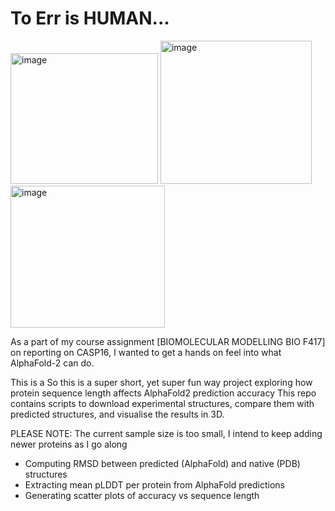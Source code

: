 # To Err is HUMAN...

<img width="236" height="209" alt="image" src="https://github.com/user-attachments/assets/b9f73e21-50b4-4916-92f4-97c2da356fc3" />
<img width="242" height="229" alt="image" src="https://github.com/user-attachments/assets/bb777d8d-f286-49e7-87ae-05e76c592881" />
<img width="247" height="227" alt="image" src="https://github.com/user-attachments/assets/087b8c92-2c41-484e-a1b1-cebcb173324a" />


As a part of my course assignment [BIOMOLECULAR MODELLING BIO F417] on reporting on CASP16, I wanted to get a hands on feel into what AlphaFold-2 can do.

This is a So this is a super short, yet super fun way project exploring how protein sequence length affects AlphaFold2 prediction accuracy
This repo contains scripts to download experimental structures, compare them with predicted structures, and visualise the results in 3D.

PLEASE NOTE: The current sample size is too small, I intend to keep adding newer proteins as I go along

- Computing RMSD between predicted (AlphaFold) and native (PDB) structures
- Extracting mean pLDDT per protein from AlphaFold predictions
- Generating scatter plots of accuracy vs sequence length 
